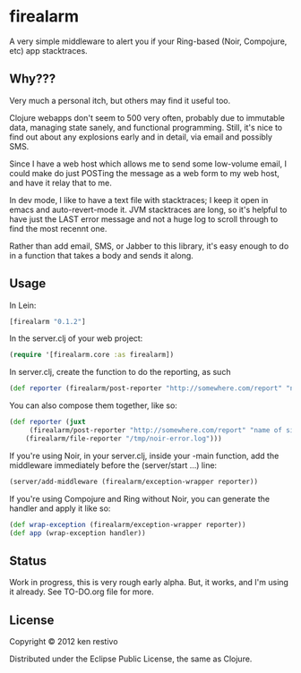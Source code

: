 # firealarm

A very simple middleware to alert you if your Ring-based (Noir, Compojure, etc) app stacktraces.

## Why???

Very much a personal itch, but others may find it useful too.

Clojure webapps don't seem to 500 very often, probably due to immutable data, managing state sanely, and functional programming. Still, it's nice to find out about any explosions early and in detail, via email and possibly SMS.

Since I have a web host which allows me to send some low-volume email, I could make do just POSTing the message as a web form to my web host, and have it relay that to me.

In dev mode, I like to have a text file with stacktraces; I keep it  open in emacs and auto-revert-mode it. JVM stacktraces are long, so it's helpful to have just the LAST error message and not a huge log to scroll through to find the most recennt one.

Rather than add email, SMS, or Jabber to this library, it's easy enough to do in a function that takes a body and sends it along.

## Usage

In Lein:
```clojure
[firealarm "0.1.2"]
```

In the server.clj of your web project:

```clojure
(require '[firealarm.core :as firealarm])

```

In server.clj, create the function to do the reporting, as such

```clojure
(def reporter (firealarm/post-reporter "http://somewhere.com/report" "name of site" "token"))
```

You can also compose them together, like so:


```clojure
(def reporter (juxt
     (firealarm/post-reporter "http://somewhere.com/report" "name of site" "token")
    (firealarm/file-reporter "/tmp/noir-error.log")))
```

If you're using Noir, in your server.clj, inside your -main function, add the middleware immediately before the (server/start ...) line:

```clojure
(server/add-middleware (firealarm/exception-wrapper reporter))
```

If you're using Compojure and Ring without Noir, you can generate the handler and apply it like so:

```clojure
(def wrap-exception (firealarm/exception-wrapper reporter))
(def app (wrap-exception handler))
```


## Status

Work in progress, this is very rough early alpha. But, it works, and I'm using it already. See TO-DO.org file for more.


## License

Copyright © 2012 ken restivo

Distributed under the Eclipse Public License, the same as Clojure.
